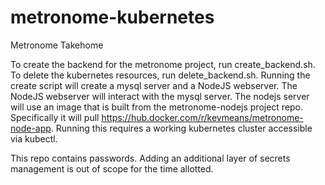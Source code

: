 # metronome-kubernetes
Metronome Takehome

To create the backend for the metronome project, run create_backend.sh.  To delete the kubernetes resources, run delete_backend.sh.  Running the create script will create a mysql server and a NodeJS webserver.  The NodeJS webserver will interact with the mysql server.  The nodejs server will use an image that is built from the metronome-nodejs project repo.  Specifically it will pull https://hub.docker.com/r/kevmeans/metronome-node-app.  Running this requires a working kubernetes cluster accessible via kubectl.

This repo contains passwords.  Adding an additional layer of secrets management is out of scope for the time allotted. 
